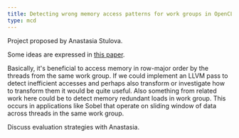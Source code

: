 ```yaml
---
title: Detecting wrong memory access patterns for work groups in OpenCL
type: mcd
---
```


Project proposed by Anastasia Stulova.

Some ideas are expressed in [this paper](http://parse.ele.tue.nl/system/attachments/3/original/Compile-time_GPU_Memory_Access_Optimizations.pdf?1375867101).

Basically, it's beneficial to access memory in row-major order by the threads from the same work group. If we could implement an LLVM pass to detect inefficient accesses and perhaps also transform or investigate how to transform them it would be quite useful. Also something from related work here could be to detect memory redundant loads in work group. This occurs in applications like Sobel that operate on sliding window of data across threads in the same work group.

Discuss evaluation strategies with Anastasia.

